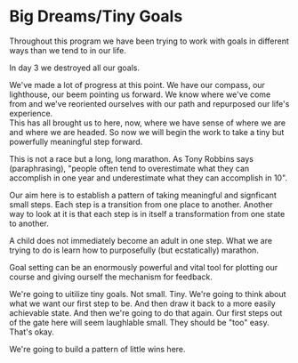 Big Dreams/Tiny Goals
=======================

Throughout this program we have been trying to work with goals in different ways than we tend to in our life.

In day 3 we destroyed all our goals.

We've made a lot of progress at this point.  We have our compass, our lighthouse, our beem pointing us forward.  We know where we've come from and we've reoriented ourselves with our path and repurposed our life's experience.  
This has all brought us to here, now, where we have sense of where we are and where we are headed.  So now we will begin the work to take a tiny but powerfully meaningful step forward.

This is not a race but a long, long marathon.  As Tony Robbins says (paraphrasing), "people often tend to overestimate what they can accomplish in one year and underestimate what they can accomplish in 10".

Our aim here is to establish a pattern of taking meaningful and signficant small steps.  Each step is a transition from one place to another.  Another way to look at it is that each step is in itself a transformation from one state to another.

A child does not immediately become an adult in one step.  What we are trying to do is learn how to purposefully (but ecstatically) marathon.

Goal setting can be an enormously powerful and vital tool for plotting our course and giving ourself the mechanism for feedback.

We're going to uitilize tiny goals.  Not small.  Tiny.  We're going to think about what we want our first step to be.  And then draw it back to a more easily achievable state.  And then we're going to do that again.  Our first steps out of the gate here will seem laughlable small. They should be "too" easy.  That's okay.

We're going to build a pattern of little wins here.